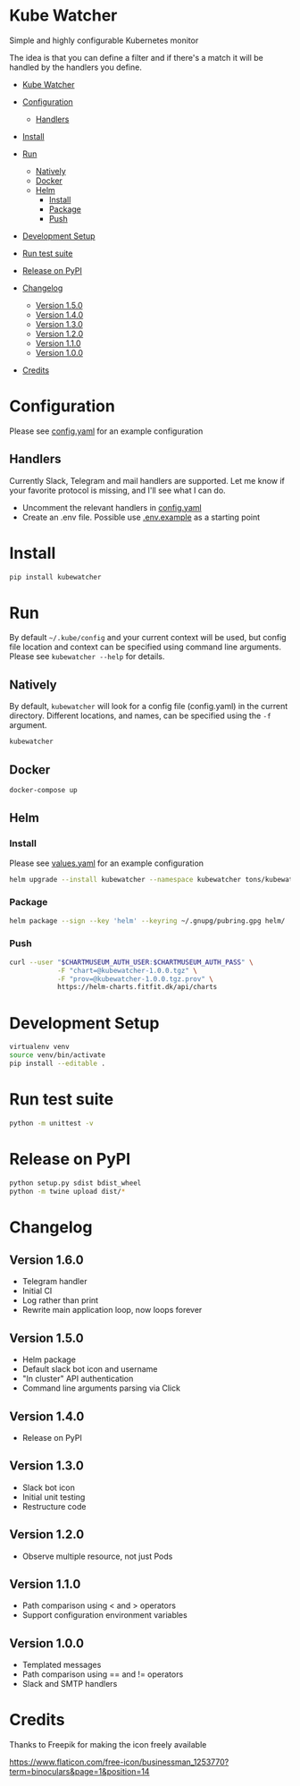 # Kube Watcher
Simple and highly configurable Kubernetes monitor

The idea is that you can define a filter and if there's a match it will be handled by the handlers you define.

<!-- START doctoc generated TOC please keep comment here to allow auto update -->
<!-- DON'T EDIT THIS SECTION, INSTEAD RE-RUN doctoc TO UPDATE -->
- [Kube Watcher](#kube-watcher)

- [Configuration](#configuration)
  - [Handlers](#handlers)
- [Install](#install)
- [Run](#run)
  - [Natively](#natively)
  - [Docker](#docker)
  - [Helm](#helm)
    - [Install](#install-1)
    - [Package](#package)
    - [Push](#push)
- [Development Setup](#development-setup)
- [Run test suite](#run-test-suite)
- [Release on PyPI](#release-on-pypi)
- [Changelog](#changelog)
  - [Version 1.5.0](#version-150)
  - [Version 1.4.0](#version-140)
  - [Version 1.3.0](#version-130)
  - [Version 1.2.0](#version-120)
  - [Version 1.1.0](#version-110)
  - [Version 1.0.0](#version-100)
- [Credits](#credits)

<!-- END doctoc generated TOC please keep comment here to allow auto update -->

# Configuration
Please see [config.yaml](config.yaml) for an example configuration

## Handlers
Currently Slack, Telegram and mail handlers are supported. Let me know if your favorite protocol is missing, and I'll see what I can do.

 - Uncomment the relevant handlers in [config.yaml](config.yaml)
 - Create an .env file. Possible use [.env.example](.env.example) as a starting point

# Install
```bash
pip install kubewatcher
```

# Run
By default `~/.kube/config` and your current context will be used, but config file location and context can be specified using command line arguments. Please see `kubewatcher --help` for details.

## Natively
By default, `kubewatcher` will look for a config file (config.yaml) in the current directory. Different locations, and names, can be specified using the `-f` argument.
```bash
kubewatcher
```

## Docker
```bash
docker-compose up
```

## Helm
### Install
Please see [values.yaml](helm/values.yaml) for an example configuration

```bash
helm upgrade --install kubewatcher --namespace kubewatcher tons/kubewatcher --values values.yaml
```

### Package
```bash
helm package --sign --key 'helm' --keyring ~/.gnupg/pubring.gpg helm/
```

### Push
```bash
curl --user "$CHARTMUSEUM_AUTH_USER:$CHARTMUSEUM_AUTH_PASS" \
            -F "chart=@kubewatcher-1.0.0.tgz" \
            -F "prov=@kubewatcher-1.0.0.tgz.prov" \
            https://helm-charts.fitfit.dk/api/charts
```

# Development Setup
```bash
virtualenv venv
source venv/bin/activate
pip install --editable .
```

# Run test suite
```bash
python -m unittest -v
```

# Release on PyPI
```bash
python setup.py sdist bdist_wheel
python -m twine upload dist/*
```

# Changelog
## Version 1.6.0
 - Telegram handler
 - Initial CI
 - Log rather than print
 - Rewrite main application loop, now loops forever

## Version 1.5.0
 - Helm package
 - Default slack bot icon and username
 - "In cluster" API authentication
 - Command line arguments parsing via Click

## Version 1.4.0
 - Release on PyPI

## Version 1.3.0
 - Slack bot icon
 - Initial unit testing
 - Restructure code

## Version 1.2.0
 - Observe multiple resource, not just Pods

## Version 1.1.0
 - Path comparison using < and > operators
 - Support configuration environment variables

## Version 1.0.0
 - Templated messages
 - Path comparison using == and != operators
 - Slack and SMTP handlers

# Credits
Thanks to Freepik for making the icon freely available

https://www.flaticon.com/free-icon/businessman_1253770?term=binoculars&page=1&position=14
